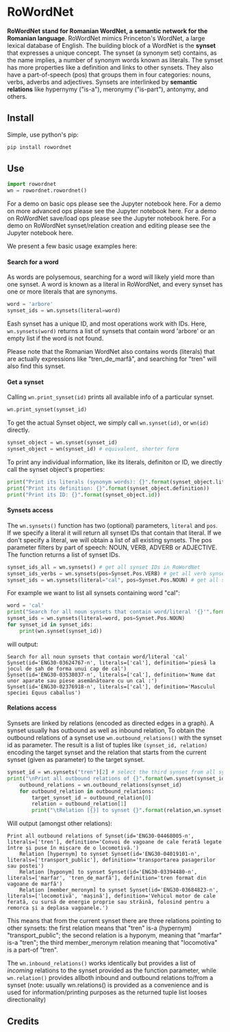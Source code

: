 # RoWordNet

**RoWordNet stand for Romanian WordNet, a semantic network for the Romanian language**. RoWordNet mimics Princeton's WordNet, a large lexical database of English. 
The building block of a WordNet is the **synset** that expresses a unique concept. The synset (a synonym set) contains, as the name implies, a number of synonym words known as literals. The synset has more properties like a definition and links to other synsets. They also have a part-of-speech (pos) that groups them in four categories: nouns, verbs, adverbs and adjectives. Synsets are interlinked by **semantic relations** like hypernymy ("is-a"), meronymy ("is-part"), antonymy, and others. 

## Install

Simple, use python's pip:
```sh
pip install rowordnet
```

## Use

```python
import rowordnet
wn = rowordnet.rowordnet()
```

For a demo on basic ops please see the Jupyter notebook here.
For a demo on more advanced ops please see the Jupyter notebook here.
For a demo on RoWordNet save/load ops please see the Jupyter notebook here.
For a demo on RoWordNet synset/relation creation and editing please see the Jupyter notebook here.

We present a few basic usage examples here:

#### Search for a word

As words are polysemous, searching for a word will likely yield more than one synset. A word is known as a literal in RoWordNet, and every synset has one or more literals that are synonyms.
```python
word = 'arbore'
synset_ids = wn.synsets(literal=word)
```
Eash synset has a unique ID, and most operations work with IDs. Here, ``wn.synsets(word)`` returns a list of synsets that contain word 'arbore' or an empty list if the word is not found. 

Please note that the Romanian WordNet also contains words (literals) that are actually expressions like "tren\_de\_marfă", and searching for "tren" will also find this synset.

#### Get a synset

Calling ``wn.print_synset(id)`` prints all available info of a particular synset.

```python  
wn.print_synset(synset_id)
```

To get the actual Synset object, we simply call ``wn.synset(id)``, or ``wn(id)`` directly.

```python
synset_object = wn.synset(synset_id)
synset_object = wn(synset_id) # equivalent, shorter form
```

To print any individual information, like its literals, definiton or ID, we directly call the synset object's properties:

```python
print("Print its literals (synonym words): {}".format(synset_object.literals))
print("Print its definition: {}".format(synset_object.definition))
print("Print its ID: {}".format(synset_object.id))
```
       
#### Synsets access
    
The ``wn.synsets()`` function has two (optional) parameters, ``literal`` and ``pos``. If we specify a literal it will return all synset IDs that contain that literal. If we don't specify a literal, we will obtain a list of all existing synsets. The pos parameter filters by part of speech: NOUN, VERB, ADVERB or ADJECTIVE. The function returns a list of synset IDs.

```python    
synset_ids_all = wn.synsets() # get all synset IDs in RoWordNet
synset_ids_verbs = wn.synsets(pos=Synset.Pos.VERB) # get all verb synset IDs
synset_ids = wn.synsets(literal="cal", pos=Synset.Pos.NOUN) # get all synset IDs that contain word "cal" and are nouns
```

For example we want to list all synsets containing word "cal":

```python
word = 'cal'
print("Search for all noun synsets that contain word/literal '{}'".format(word))    
synset_ids = wn.synsets(literal=word, pos=Synset.Pos.NOUN)
for synset_id in synset_ids:
    print(wn.synset(synset_id))
```
will output:
```
Search for all noun synsets that contain word/literal 'cal'
Synset(id='ENG30-03624767-n', literals=['cal'], definition='piesă la jocul de șah de forma unui cap de cal')
Synset(id='ENG30-03538037-n', literals=['cal'], definition='Nume dat unor aparate sau piese asemănătoare cu un cal :')
Synset(id='ENG30-02376918-n', literals=['cal'], definition='Masculul speciei Equus caballus')
````


#### Relations access

Synsets are linked by relations (encoded as directed edges in a graph). A synset usually has outbound as well as inbound relation, To obtain the outbound relations of a synset use ``wn.outbound_relations()`` with the synset id as parameter. The result is a list of tuples like ``(synset_id, relation)`` encoding the target synset and the relation that starts from the current synset (given as parameter) to the target synset.

```python 
synset_id = wn.synsets("tren")[2] # select the third synset from all synsets containing word "tren"
print("\nPrint all outbound relations of {}".format(wn.synset(synset_id)))
    outbound_relations = wn.outbound_relations(synset_id)
    for outbound_relation in outbound_relations:
        target_synset_id = outbound_relation[0]        
        relation = outbound_relation[1]
        print("\tRelation [{}] to synset {}".format(relation,wn.synset(target_synset_id)))
```
Will output (amongst other relations):
```   
Print all outbound relations of Synset(id='ENG30-04468005-n', literals=['tren'], definition='Convoi de vagoane de cale ferată legate între și puse în mișcare de o locomotivă.')
    Relation [hypernym] to synset Synset(id='ENG30-04019101-n', literals=['transport_public'], definition='transportarea pasagerilor sau postei')
    Relation [hyponym] to synset Synset(id='ENG30-03394480-n', literals=['marfar', 'tren_de_marfă'], definition='tren format din vagoane de marfă')
    Relation [member_meronym] to synset Synset(id='ENG30-03684823-n', literals=['locomotivă', 'mașină'], definition='Vehicul motor de cale ferată, cu sursă de energie proprie sau străină, folosind pentru a remorca și a deplasa vagoanele.')
````
This means that from the current synset there are three relations pointing to other synsets: the first relation means that "tren" is-a (hypernym) "transport\_public"; the second relation is a hyponym, meaning that "marfar" is-a "tren"; the third member_meronym relation meaning that "locomotiva" is a part-of "tren".

The ``wn.inbound_relations()`` works identically but provides a list of _incoming_ relations to the synset provided as the function parameter, while ``wn.relation()`` provides allboth inbound and outbound relations to/from a synset (note: usually wn.relations() is provided as a convenience and is used for information/printing purposes as the returned tuple list looses directionality)
              


## Credits

